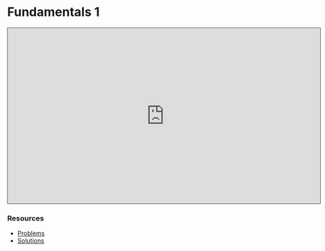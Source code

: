 # Fundamentals 1

<iframe src="https://adaacademy.hosted.panopto.com/Panopto/Pages/Embed.aspx?id=52c07da8-9985-4ad9-81f1-ae5c01670eb1&autoplay=false&offerviewer=true&showtitle=true&showbrand=true&captions=true&interactivity=all" height="405" width="720" style="border: 1px solid #464646;" allowfullscreen allow="autoplay"></iframe>

### Resources

* [Problems](https://docs.google.com/presentation/d/1ywyiPHATOSpEkvucO_mIr8YqMv7aqMFJmj5V3XGsMbM/edit?usp=sharing)
* [Solutions](https://docs.google.com/presentation/d/1MNgNURrMa6ifxj8ggpWSzUUnhbiDjkJr8dZBm4jpP7c/edit?usp=sharing)